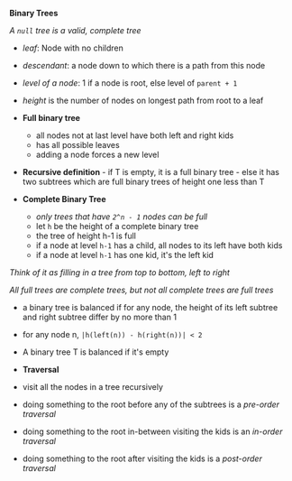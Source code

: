 **Binary Trees**

*A `null` tree is a valid, complete tree*

- *leaf*: Node with no children
- *descendant*: a node down to which there is a path from this node
- *level of a node*: 1 if a node is root, else level of `parent + 1`
- *height* is the number of nodes on longest path from root to a leaf

- **Full binary tree**
    - all nodes not at last level have both left and right kids
    - has all possible leaves
    - adding a node forces a new level
- **Recursive definition**
        - if T is empty, it is a full binary tree
        - else it has two subtrees which are full binary trees of height one less than T
- **Complete Binary Tree**
    - *only trees that have `2^n - 1` nodes can be full*
    - let `h` be the height of a complete binary tree
    - the tree of height h-1 is full
    - if a node at level `h-1` has a child, all nodes to its left have both kids
    - if a node at level `h-1` has one kid, it's the left kid

*Think of it as filling in a tree from top to bottom, left to right*

*All full trees are complete trees, but not all complete trees are full trees*

- a binary tree is balanced if for any node, the height of its left subtree and right subtree differ by no more than 1
- for any node n, `|h(left(n)) - h(right(n))| < 2`
- A binary tree T is balanced if it's empty

- **Traversal**
- visit all the nodes in a tree recursively
- doing something to the root before any of the subtrees is a *pre-order traversal*
- doing something to the root in-between visiting the kids is an *in-order traversal*
- doing something to the root after visiting the kids is a *post-order traversal*
